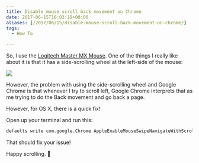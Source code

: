 ```yaml
---
title: Disable mouse scroll back movement on Chrome
date: 2017-06-15T16:03:19+00:00
aliases: [/2017/06/15/disable-mouse-scroll-back-movement-on-chrome/]
tags:
  - How To

---
```

So, I use the [Logitech Master MX Mouse][1]. One of the things I really like about it is that it has a side-scrolling wheel at the left-side of the mouse:

![][2]

However, the problem with using the side-scrolling wheel and Google Chrome is that whenever I try to scroll left, Google Chrome interprets that as me trying to do the Back movement and go back a page.

However, for OS X, there is a quick fix!

Open up your terminal and run this:
```bash
defaults write com.google.Chrome AppleEnableMouseSwipeNavigateWithScrolls -bool false
```

That should fix your issue!

Happy scrolling. 🙂

 [1]: http://www.logitech.com/en-us/product/mx-master
 [2]: https://assets.logitech.com/assets/64807/mx-master-black-gallery-1.png
